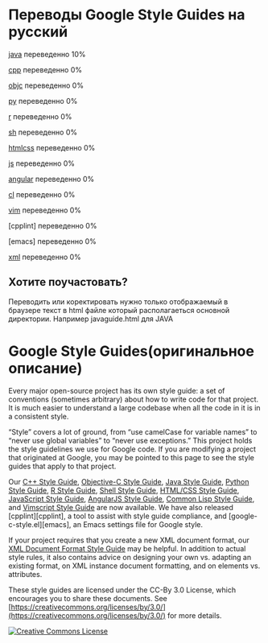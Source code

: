 
Переводы Google Style Guides на русский
===================

[java] переведенно 10%

[cpp] переведенно 0%

[objc] переведенно 0%

[py] переведенно 0%

[r] переведенно 0%

[sh] переведенно 0%

[htmlcss] переведенно 0%

[js] переведенно 0%

[angular] переведенно 0%

[cl] переведенно 0%

[vim] переведенно 0%

[cpplint] переведенно 0%

[emacs] переведенно 0%

[xml] переведенно 0%

## Хотите поучастовать?
Переводить или коректировать нужно только отображаемый в браузере текст в html файле который располагаеться основной директории.
Например javaguide.html для JAVA

Google Style Guides(оригинальное описание)
===================

Every major open-source project has its own style guide: a set of conventions
(sometimes arbitrary) about how to write code for that project. It is much
easier to understand a large codebase when all the code in it is in a
consistent style.

“Style” covers a lot of ground, from “use camelCase for variable names” to
“never use global variables” to “never use exceptions.” This project holds the
style guidelines we use for Google code. If you are modifying a project that
originated at Google, you may be pointed to this page to see the style guides
that apply to that project.

Our [C++ Style Guide][cpp], [Objective-C Style Guide][objc], [Java Style
Guide][java], [Python Style Guide][py], [R Style Guide][r], [Shell Style
Guide][sh], [HTML/CSS Style Guide][htmlcss], [JavaScript Style Guide][js],
[AngularJS Style Guide][angular], [Common Lisp Style Guide][cl], and [Vimscript
Style Guide][vim] are now available. We have also released [cpplint][cpplint],
a tool to assist with style guide compliance, and [google-c-style.el][emacs],
an Emacs settings file for Google style.

If your project requires that you create a new XML document format, our [XML
Document Format Style Guide][xml] may be helpful. In addition to actual style
rules, it also contains advice on designing your own vs. adapting an existing
format, on XML instance document formatting, and on elements vs. attributes.

These style guides are licensed under the CC-By 3.0 License, which encourages
you to share these documents. See [https://creativecommons.org/licenses/by/3.0/](https://creativecommons.org/licenses/by/3.0/)
for more details.

<a rel="license" href="https://creativecommons.org/licenses/by/3.0/"><img alt="Creative Commons License" style="border-width:0" src="https://i.creativecommons.org/l/by/3.0/88x31.png" /></a>

[cpp]: https://sharabaddin.github.io/styleguide/cppguide.html
[objc]: https://sharabaddin.github.io/styleguide/objcguide.xml
[java]: https://sharabaddin.github.io/styleguide/javaguide.html
[py]: https://sharabaddin.github.io/styleguide/pyguide.html
[r]: https://sharabaddin.github.io/styleguide/Rguide.xml
[sh]: https://sharabaddin.github.io/styleguide/shell.xml
[htmlcss]: https://sharabaddin.github.io/styleguide/htmlcssguide.xml
[js]: https://sharabaddin.github.io/styleguide/jsguide.html
[angular]: https://sharabaddin.github.io/styleguide/angularjs-google-style.html
[cl]: https://sharabaddin.github.io/styleguide/lispguide.xml
[vim]: https://sharabaddin.github.io/styleguide/vimscriptguide.xml
[xml]: https://sharabaddin.github.io/styleguide/xmlstyle.html
